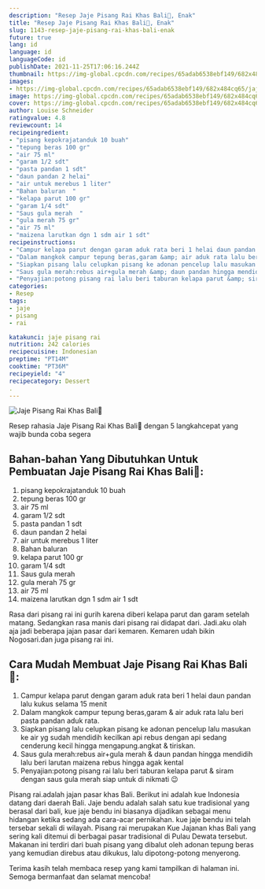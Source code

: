 ```yaml
---
description: "Resep Jaje Pisang Rai Khas Bali🍌, Enak"
title: "Resep Jaje Pisang Rai Khas Bali🍌, Enak"
slug: 1143-resep-jaje-pisang-rai-khas-bali-enak
future: true
lang: id
language: id
languageCode: id
publishDate: 2021-11-25T17:06:16.244Z 
thumbnail: https://img-global.cpcdn.com/recipes/65adab6538ebf149/682x484cq65/jaje-pisang-rai-khas-bali-foto-resep-utama.png
images:
- https://img-global.cpcdn.com/recipes/65adab6538ebf149/682x484cq65/jaje-pisang-rai-khas-bali-foto-resep-utama.png
image: https://img-global.cpcdn.com/recipes/65adab6538ebf149/682x484cq65/jaje-pisang-rai-khas-bali-foto-resep-utama.png
cover: https://img-global.cpcdn.com/recipes/65adab6538ebf149/682x484cq65/jaje-pisang-rai-khas-bali-foto-resep-utama.png
author: Louise Schneider
ratingvalue: 4.8
reviewcount: 14
recipeingredient:
- "pisang kepokrajatanduk 10 buah"
- "tepung beras 100 gr"
- "air 75 ml"
- "garam 1/2 sdt"
- "pasta pandan 1 sdt"
- "daun pandan 2 helai"
- "air untuk merebus 1 liter"
- "Bahan baluran  "
- "kelapa parut 100 gr"
- "garam 1/4 sdt"
- "Saus gula merah  "
- "gula merah 75 gr"
- "air 75 ml"
- "maizena larutkan dgn 1 sdm air 1 sdt"
recipeinstructions:
- "Campur kelapa parut dengan garam aduk rata beri 1 helai daun pandan lalu kukus selama 15 menit"
- "Dalam mangkok campur tepung beras,garam &amp; air aduk rata lalu beri pasta pandan aduk rata."
- "Siapkan pisang lalu celupkan pisang ke adonan pencelup lalu masukan ke air yg sudah mendidih kecilkan api rebus dengan api sedang cenderung kecil hingga mengapung.angkat &amp; tiriskan."
- "Saus gula merah:rebus air+gula merah &amp; daun pandan hingga mendidih lalu beri larutan maizena rebus hingga agak kental"
- "Penyajian:potong pisang rai lalu beri taburan kelapa parut &amp; siram dengan saus gula merah siap untuk di nikmati 😉"
categories:
- Resep
tags:
- jaje
- pisang
- rai

katakunci: jaje pisang rai 
nutrition: 242 calories
recipecuisine: Indonesian
preptime: "PT14M"
cooktime: "PT36M"
recipeyield: "4"
recipecategory: Dessert
. 
---
```



![Jaje Pisang Rai Khas Bali🍌](https://img-global.cpcdn.com/recipes/65adab6538ebf149/682x484cq65/jaje-pisang-rai-khas-bali-foto-resep-utama.png)

Resep rahasia Jaje Pisang Rai Khas Bali🍌    dengan 5 langkahcepat yang wajib bunda coba segera

<!--inarticleads1-->

## Bahan-bahan Yang Dibutuhkan Untuk Pembuatan Jaje Pisang Rai Khas Bali🍌:

1. pisang kepokrajatanduk 10 buah
1. tepung beras 100 gr
1. air 75 ml
1. garam 1/2 sdt
1. pasta pandan 1 sdt
1. daun pandan 2 helai
1. air untuk merebus 1 liter
1. Bahan baluran  
1. kelapa parut 100 gr
1. garam 1/4 sdt
1. Saus gula merah  
1. gula merah 75 gr
1. air 75 ml
1. maizena larutkan dgn 1 sdm air 1 sdt

Rasa dari pisang rai ini gurih karena diberi kelapa parut dan garam setelah matang. Sedangkan rasa manis dari pisang rai didapat dari. Jadi.aku olah aja jadi beberapa jajan pasar dari kemaren. Kemaren udah bikin Nogosari.dan juga pisang rai ini. 

<!--inarticleads2-->

## Cara Mudah Membuat Jaje Pisang Rai Khas Bali🍌:

1. Campur kelapa parut dengan garam aduk rata beri 1 helai daun pandan lalu kukus selama 15 menit
1. Dalam mangkok campur tepung beras,garam &amp; air aduk rata lalu beri pasta pandan aduk rata.
1. Siapkan pisang lalu celupkan pisang ke adonan pencelup lalu masukan ke air yg sudah mendidih kecilkan api rebus dengan api sedang cenderung kecil hingga mengapung.angkat &amp; tiriskan.
1. Saus gula merah:rebus air+gula merah &amp; daun pandan hingga mendidih lalu beri larutan maizena rebus hingga agak kental
1. Penyajian:potong pisang rai lalu beri taburan kelapa parut &amp; siram dengan saus gula merah siap untuk di nikmati 😉


Pisang rai.adalah jajan pasar khas Bali. Berikut ini adalah kue Indonesia datang dari daerah Bali. Jaje bendu adalah salah satu kue tradisional yang berasal dari bali, kue jaje bendu ini biasanya dijadikan sebagai menu hidangan ketika sedang ada cara-acar pernikahan. kue jaje bendu ini telah tersebar sekali di wilayah. Pisang rai merupakan Kue Jajanan khas Bali yang sering kali ditemui di berbagai pasar tradisional di Pulau Dewata tersebut. Makanan ini terdiri dari buah pisang yang dibalut oleh adonan tepung beras yang kemudian direbus atau dikukus, lalu dipotong-potong menyerong. 

Terima kasih telah membaca resep yang kami tampilkan di halaman ini. Semoga bermanfaat dan selamat mencoba!
